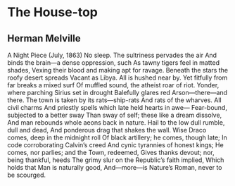 # The House-top
## Herman Melville
A Night Piece
(July, 1863)
No sleep. The sultriness pervades the air
And binds the brain—a dense oppression, such
As tawny tigers feel in matted shades,
Vexing their blood and making apt for ravage.
Beneath the stars the roofy desert spreads
Vacant as Libya. All is hushed near by.
Yet fitfully from far breaks a mixed surf
Of muffled sound, the atheist roar of riot.
Yonder, where parching Sirius set in drought
Balefully glares red Arson—there—and there.
The town is taken by its rats—ship-rats
And rats of the wharves. All civil charms
And priestly spells which late held hearts in awe—
Fear-bound, subjected to a better sway
Than sway of self; these like a dream dissolve,
And man rebounds whole aeons back in nature.
Hail to the low dull rumble, dull and dead,
And ponderous drag that shakes the wall.
Wise Draco comes, deep in the midnight roll
Of black artillery; he comes, though late;
In code corroborating Calvin’s creed
And cynic tyrannies of honest kings;
He comes, nor parlies; and the Town, redeemed,
Gives thanks devout; nor, being thankful, heeds
The grimy slur on the Republic’s faith implied,
Which holds that Man is naturally good,
And—more—is Nature’s Roman, never to be scourged.